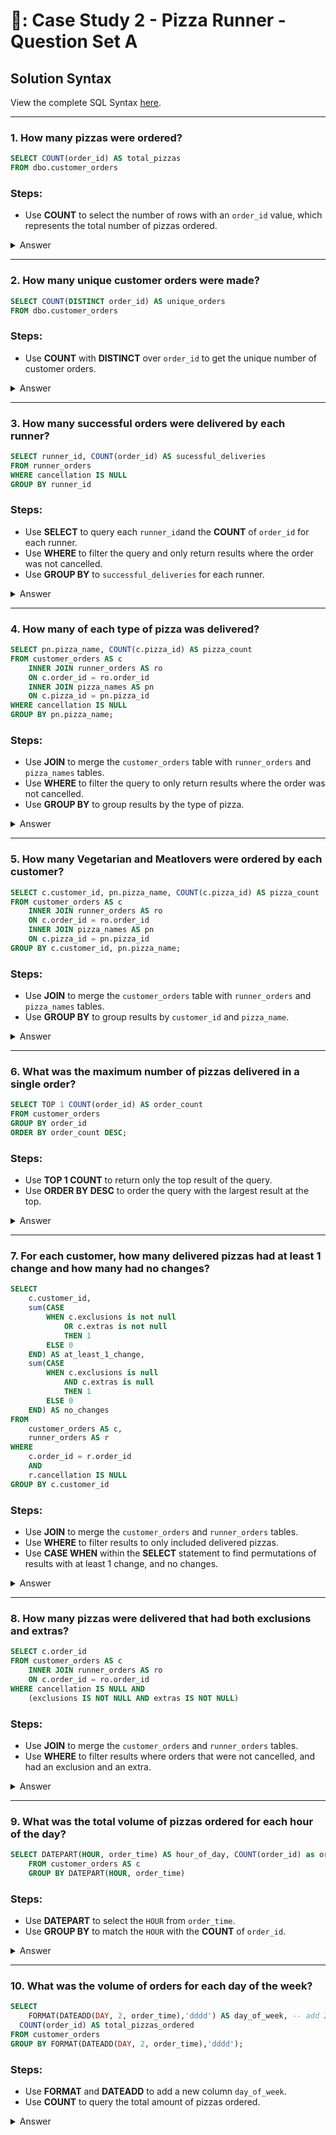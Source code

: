 # 🍕: Case Study 2 - Pizza Runner - Question Set A

## Solution Syntax
View the complete SQL Syntax [here]().

***

### 1. How many pizzas were ordered?

```sql
SELECT COUNT(order_id) AS total_pizzas
FROM dbo.customer_orders
```

### Steps:
- Use **COUNT** to select the number of rows with an ```order_id``` value, which represents the total number of pizzas ordered.


<details>
	<summary> Answer </summary>

| total_pizzas |
| ------------ |
| 14           |
  
  - There are a total of 14 pizzas ordered.
  
</details>

***

### 2. How many unique customer orders were made?

```sql
SELECT COUNT(DISTINCT order_id) AS unique_orders
FROM dbo.customer_orders 
```

### Steps: 
- Use **COUNT** with **DISTINCT** over ```order_id``` to get the unique number of customer orders.


<details>
  <summary> Answer </summary>

| unique_orders |
| ------------- |
| 10            |
  
  - There are 10 unique customer orders.
  
</details>

***


### 3. How many successful orders were delivered by each runner?

```sql
SELECT runner_id, COUNT(order_id) AS sucessful_deliveries
FROM runner_orders
WHERE cancellation IS NULL
GROUP BY runner_id
```

### Steps:
- Use **SELECT** to query each ```runner_id```and the **COUNT** of ```order_id``` for each runner.
- Use **WHERE** to filter the query and only return results where the order was not cancelled.
- Use **GROUP BY** to ```successful_deliveries``` for each runner.

<details>
  <summary> Answer </summary>
  
| runner_id | sucessful_deliveries |
| --------- | -------------------- |
| 1         | 4                    |
| 2         | 3                    |
| 3         | 1                    |
  
  - Runner 1 had 4 succesful deliveries.
  - Runner 2 had 3 succesful deliveries.
  - Runner 3 had 1 succesful deliveries.
  
</details>

***

### 4. How many of each type of pizza was delivered?

```sql
SELECT pn.pizza_name, COUNT(c.pizza_id) AS pizza_count
FROM customer_orders AS c
	INNER JOIN runner_orders AS ro
	ON c.order_id = ro.order_id
	INNER JOIN pizza_names AS pn
	ON c.pizza_id = pn.pizza_id
WHERE cancellation IS NULL
GROUP BY pn.pizza_name;
```

### Steps:
- Use **JOIN** to merge the ```customer_orders``` table with ```runner_orders``` and ```pizza_names``` tables.
- Use **WHERE** to filter the query to only return results where the order was not cancelled.
- Use **GROUP BY** to group results by the type of pizza. 

<details>
	<summary> Answer </summary>
  
| pizza_name | pizza_count |
| ---------- | ----------- |
| Meatlovers | 9           |
| Vegetarian | 3           |
  
  - There were 9 orders of the Meatlovers pizza delivered.
  - There were 3 orders of the Vegetarian pizza delivered.
  
</details>

***

### 5. How many Vegetarian and Meatlovers were ordered by each customer?

```sql
SELECT c.customer_id, pn.pizza_name, COUNT(c.pizza_id) AS pizza_count
FROM customer_orders AS c
	INNER JOIN runner_orders AS ro
	ON c.order_id = ro.order_id
	INNER JOIN pizza_names AS pn
	ON c.pizza_id = pn.pizza_id
GROUP BY c.customer_id, pn.pizza_name;
```

### Steps:
- Use **JOIN** to merge the ```customer_orders``` table with ```runner_orders``` and ```pizza_names``` tables.
- Use **GROUP BY** to group results by ```customer_id``` and ```pizza_name```.

<details>
	<summary> Answer </summary>
  
| customer_id | pizza_name | pizza_count |
| ----------- | ---------- | ----------- |
| 101         | Meatlovers | 2           |
| 102         | Meatlovers | 2           |
| 103         | Meatlovers | 3           |
| 104         | Meatlovers | 3           |
| 101         | Vegetarian | 1           |
| 102         | Vegetarian | 1           |
| 103         | Vegetarian | 1           |
| 105         | Vegetarian | 1           |
	
- Customer 101 ordered 2 Meatlovers and 1 Vegetarian pizza.
- Customer 102 ordered 2 Meatlovers and 1 Vegetarian pizza.
- Customer 103 ordered 3 Meatlovers and 1 Vegetarian pizza.
- Customer 104 ordered 3 Meatlovers pizza.
- Customer 105 ordered 1 Vegetarian pizza.
	
</details>


***

### 6. What was the maximum number of pizzas delivered in a single order?

```sql
SELECT TOP 1 COUNT(order_id) AS order_count
FROM customer_orders 
GROUP BY order_id
ORDER BY order_count DESC;
```

### Steps:
- Use **TOP 1 COUNT** to return only the top result of the query.
- Use **ORDER BY DESC** to order the query with the largest result at the top.

<details>
	<summary> Answer </summary>
	
| order_count | 
| ----------- | 
| 3           | 
	
- The most pizzas delivered in a single order is 3.
	
</details>

***

### 7. For each customer, how many delivered pizzas had at least 1 change and how many had no changes?

```sql
SELECT 
	c.customer_id,
	sum(CASE
		WHEN c.exclusions is not null 
			OR c.extras is not null
			THEN 1
		ELSE 0
	END) AS at_least_1_change,
	sum(CASE
		WHEN c.exclusions is null 
			AND c.extras is null
			THEN 1
		ELSE 0
	END) AS no_changes
FROM 
	customer_orders AS c,
	runner_orders AS r
WHERE
	c.order_id = r.order_id
	AND
	r.cancellation IS NULL
GROUP BY c.customer_id

```

### Steps:
- Use **JOIN** to merge the ```customer_orders``` and ```runner_orders``` tables.
- Use **WHERE** to filter results to only included delivered pizzas.
- Use **CASE WHEN** within the **SELECT** statement to find permutations of results with at least 1 change, and no changes.

<details>
	<summary> Answer </summary>
	
| customer_id | at_least_1_change | no_changes |
| ----------- | ----------------- | ---------- |
| 101         | 0                 | 2          |
| 102         | 0                 | 3          |
| 103         | 3                 | 0          |
| 104         | 2                 | 1          |
| 105         | 1                 | 0          |
- Customer 101 had 0 pizzas with a change, and 2 pizzas with no changes.
- Customer 102 had 0 pizzas with a change, and 3 pizzas with no changes.
- Customer 103 had 3 pizzas with a change, and 0 pizzas with no changes.
- Customer 104 had 2 pizzas with a change, and 1 pizzas with no changes.
- Customer 105 had 1 pizzas with a change, and 0 pizzas with no changes.
</details>

***

### 8.  How many pizzas were delivered that had both exclusions and extras?

```sql
SELECT c.order_id
FROM customer_orders AS c
	INNER JOIN runner_orders AS ro
	ON c.order_id = ro.order_id
WHERE cancellation IS NULL AND 
	(exclusions IS NOT NULL AND extras IS NOT NULL)

```

### Steps:
- Use **JOIN** to merge the ```customer_orders``` and ```runner_orders``` tables.
- Use **WHERE** to filter results where orders that were not cancelled, and had an exclusion and an extra.

<details>
	<summary> Answer </summary>
	
| order_id | 
| -------- |
| 10       |
	
- There was 1 pizza delivered that had both exclusions and extras.
</details>

***

### 9. What was the total volume of pizzas ordered for each hour of the day?

```sql
SELECT DATEPART(HOUR, order_time) AS hour_of_day, COUNT(order_id) as order_count
	FROM customer_orders AS c
	GROUP BY DATEPART(HOUR, order_time)
```

### Steps:
- Use **DATEPART** to select the ```HOUR``` from ```order_time```.
- Use **GROUP BY** to match the ```HOUR``` with the **COUNT** of ```order_id```. 

<details>
	<summary> Answer </summary>
	
| hour_of_day | order_count |
| ----------- | ----------- |
| 11          | 1           |
| 13          | 3           |
| 18          | 3           |
| 19          | 1           |
| 21          | 3           |
| 23          | 3           |
	
</details>

***

### 10. What was the volume of orders for each day of the week?

```sql
SELECT 
	FORMAT(DATEADD(DAY, 2, order_time),'dddd') AS day_of_week, -- add 2 to adjust 1st day of the week as Monday
  COUNT(order_id) AS total_pizzas_ordered
FROM customer_orders
GROUP BY FORMAT(DATEADD(DAY, 2, order_time),'dddd');
```

### Steps:
- Use **FORMAT** and **DATEADD** to add a new column ```day_of_week```.
- Use **COUNT** to query the total amount of pizzas ordered.

<details>
	<summary> Answer </summary>
	
| day_of_week | total_pizzas_ordered |
| ----------- | -------------------- |
| Friday      | 5                    |
| Monday      | 5                    |
| Saturday    | 3                    |
| Sunday      | 1                    |

- Friday had 5 pizzas ordered.
- Monday had 5 pizzas ordered.
- Saturday had 3 pizzas ordered.
- Sunday had 1 pizza ordered.
	
</details>

